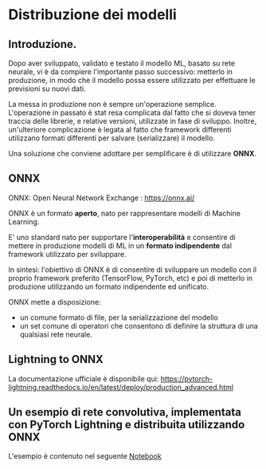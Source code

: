 # Distribuzione dei modelli

## Introduzione.

Dopo aver sviluppato, validato e testato il modello ML, basato su rete neurale, vi è da compiere l'importante passo successivo: metterlo in produzione, in modo che il modello possa essere utilizzato per effettuare le previsioni su nuovi dati.

La messa in produzione non è sempre un'operazione semplice. 
L'operazione in passato è stat resa complicata dal fatto che si doveva tener traccia delle librerie, e relative versioni, utilizzate in fase di sviluppo. 
Inoltre, un'ulteriore complicazione è legata al fatto che framework differenti utilizzano formati differenti per salvare (serializzare) il modello.

Una soluzione che conviene adottare per semplificare è di utilizzare **ONNX**.


## ONNX

ONNX: Open Neural Network Exchange : https://onnx.ai/

ONNX è un formato **aperto**, nato per rappresentare modelli di Machine Learning.

E' uno standard nato per supportare l'**interoperabilità** e consentire di mettere in produzione modelli di ML in un **formato indipendente** dal framework utilizzato per sviluppare.

In sintesi: l'obiettivo di ONNX è di consentire di sviluppare un modello con il proprio framework preferito (TensorFlow, PyTorch, etc) e poi di metterlo in produzione utilizzando un formato indipendente ed unificato.

ONNX mette a disposizione:
* un comune formato di file, per la serializzazione del modello
* un set comune di operatori che consentono di definire la struttura di una qualsiasi rete neurale.

## Lightning to ONNX

La documentazione ufficiale è disponibile qui: https://pytorch-lightning.readthedocs.io/en/latest/deploy/production_advanced.html

## Un esempio di rete convolutiva, implementata con PyTorch Lightning e distribuita utilizzando ONNX

L'esempio è contenuto nel seguente [Notebook](./lightning_to_onnx.ipynb)



